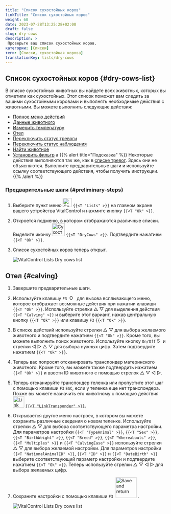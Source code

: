 ```yaml
---
title: "Список сухостойных коров"
linkTitle: "Список сухостойных коров"
weight: 60
date: 2023-07-28T13:25:28+02:00
draft: false
slug: dry-cows
description: >
 Проверьте ваш список сухостойных коров.
категории: [Списки]
теги: [Списки, сухостойная корова]
translationKey: lists/dry-cows
---
```

## Список сухостойных коров {#dry-cows-list}

В списке сухостойных животных вы найдете всех животных, которых вы отметили как сухостойных. Этот список поможет вам следить за вашими сухостойными коровами и выполнять необходимые действия с животными. Вы можете выполнить следующие действия:

- [Полное меню действий](../alarm/#full-action-menu)
- [Данные животного](../alarm/#animal-data)
- [Измерить температуру](../alarm/#take-temperature)
- [Отел](#calving)
- [Переключить статус тревоги](../on-watch/#toggle-alarm-status)
- [Переключить статус наблюдения](../alarm/#toggle-watch-status)
- [Найти животное](../alarm/#search-animal)
- [Установить фильтр](../alarm/#set-filter)
a
{{% alert title="Подсказка" %}}
Некоторые действия выполняются так же, как в [списке тревог](../alarm). Здесь они не объясняются. Выполните предварительные шаги и используйте ссылку соответствующего действия, чтобы получить инструкции.
{{% /alert %}}

### Предварительные шаги {#preliminary-steps}

1. Выберите пункт меню <img src="/icons/main/lists.svg" width="28" align="bottom" alt="Списки" /> `{{<T "Lists" >}}` на главном экране вашего устройства VitalControl и нажмите кнопку `{{<T "Ok" >}}`.

2. Откроется подменю, в котором отображаются различные списки. Выделите иконку <img src="/icons/lists/drycows.svg" width="40" align="bottom" alt="Сухостойные коровы" /> `{{<T "DryCows" >}}`. Подтвердите нажатием `{{<T "Ok" >}}`.

3. Список сухостойных коров теперь открыт.

   ![VitalControl Lists Dry cows list](../images/firststeps5.png "Предварительные шаги")

## Отел {#calving}

1. Завершите предварительные шаги.

2. Используйте клавишу `F3` &nbsp;<img src="/icons/footer/open-popup.svg" width="15" align="bottom" alt="Открыть всплывающее окно" />&nbsp; для вызова всплывающего меню, которое отображает возможные действия при нажатии клавиши `{{<T "Ok" >}}`. Используйте стрелки △ ▽ для выделения действия `{{<T "Calving" >}}` и выберите этот вариант, нажав центральную кнопку `{{<T "Ok" >}}` или клавишу `F3` `{{<T "Ok" >}}`.

3. В списке действий используйте стрелки △ ▽ для выбора желаемого животного и подтвердите нажатием `{{<T "Ok" >}}`. Кроме того, вы можете выполнить поиск животного. Используйте кнопку `On/Off` <img src="/icons/footer/search.svg" width="15" align="bottom" alt="Search" /> и стрелки ◁ ▷ △ ▽ для выбора нужных цифр. Затем подтвердите нажатием `{{<T "Ok" >}}`.

4. Теперь вас попросят отсканировать транспондер материнского животного. Кроме того, вы можете также подтвердить нажатием `{{<T "Ok" >}}` и ввести ID животного с помощью стрелок △ ▽ ◁ ▷.

5. Теперь отсканируйте транспондер теленка или пропустите этот шаг с помощью клавиши `F3` `ESC`, если у теленка еще нет транспондера. Позже вы можете назначить его животному с помощью действия &nbsp;<img src="/icons/actions/link-transponder.svg" width="35" align="bottom" alt="Link transponder" /> [`{{<T "LinkTransponder" >}}`](../../actions/link-transponder).

6. Открывается другое меню настроек, в котором вы можете сохранить различные сведения о новом теленке. Используйте стрелки △ ▽ для выбора соответствующего параметра настройки. Для параметров настройки `{{<T "TypeAnimal" >}}`, `{{<T "Sex" >}}`, `{{<T "BirthWeight" >}}`, `{{<T "Breed" >}}`, `{{<T "Whereabouts" >}}`, `{{<T "Multiples" >}}` и `{{<T "CalvingEase" >}}` используйте стрелки △ ▽ для выбора желаемой настройки. Для параметров настройки `{{<T "NationalAnimalID" >}}`, `{{<T "ID" >}}` и `{{<T "DateBirth" >}}` выберите соответствующий параметр настройки и подтвердите нажатием `{{<T "Ok" >}}`. Теперь используйте стрелки △ ▽ ◁ ▷ для выбора желаемых цифр.

7. Сохраните настройки с помощью клавиши `F3` &nbsp;<img src="/icons/footer/save_exit.svg" width="65" align="bottom" alt="Save and return" />&nbsp;.

   ![VitalControl Lists Dry cows list](../images/calving.png "Отел")
